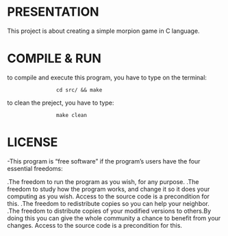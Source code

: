 #					PRESENTATION

This project is about creating a simple morpion game in C language.

#					COMPILE & RUN

to compile and execute this program, you have to type on the terminal:

					cd src/ && make

to clean the preject, you have to type:
			
					make clean

#					LICENSE

-This program is “free software” if the program’s users have the four essential freedoms:

.The freedom to run the program as you wish, for any purpose. 
.The freedom to study how the program works, and change it so it does your computing as you wish.
 Access to the source code is a precondition for this. 
.The freedom to redistribute copies so you can help your neighbor.
.The freedom to distribute copies of your modified versions to others.By doing this you can give the whole 
community a chance to benefit from your changes. Access to the source code is a precondition for this.
